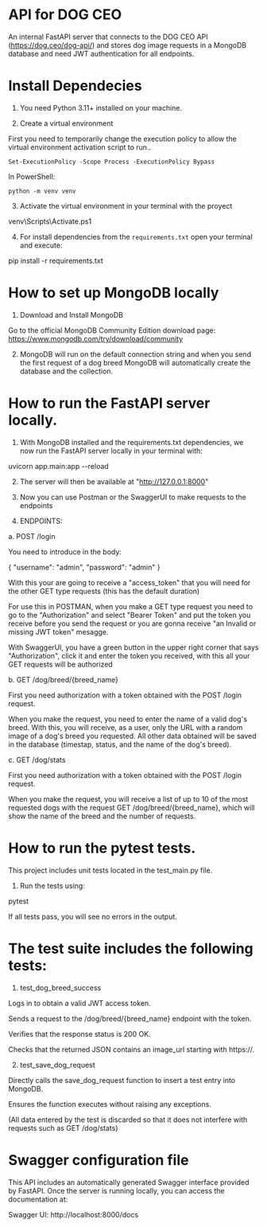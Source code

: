 # API for DOG CEO

An internal FastAPI server that connects to the DOG CEO API (https://dog.ceo/dog-api/) and stores dog image requests in a MongoDB database and need JWT authentication for all endpoints.

# Install Dependecies

1. You need Python 3.11+ installed on your machine.

2. Create a virtual environment

First you need to temporarily change the execution policy to allow the virtual environment activation script to run..
```
Set-ExecutionPolicy -Scope Process -ExecutionPolicy Bypass
```
In PowerShell:
```
python -m venv venv
```
3. Activate the virtual environment in your terminal with the proyect

venv\Scripts\Activate.ps1

4. For install dependencies from the `requirements.txt` open your terminal and execute:

pip install -r requirements.txt

# How to set up MongoDB locally

1. Download and Install MongoDB

Go to the official MongoDB Community Edition download page:
https://www.mongodb.com/try/download/community

2. MongoDB will run on the default connection string and when you send the first request of a dog breed MongoDB will automatically create the database and the collection.

# How to run the FastAPI server locally.

1. With MongoDB installed and the requirements.txt dependencies, we now run the FastAPI server locally in your terminal with:

uvicorn app.main:app --reload

2. The server will then be available at "http://127.0.0.1:8000"

3. Now you can use Postman or the SwaggerUI to make requests to the endpoints 

4. ENDPOINTS:

  a. POST /login 

You need to introduce in the body:

  {
  "username": "admin",
  "password": "admin"
  }

With this your are going to receive a "access_token" that you will need for the other GET type requests (this has the default duration)

For use this in POSTMAN, when you make a GET type request you need to go to the "Authorization" and select "Bearer Token" and put the token you receive before you send the request or you are gonna receive "an Invalid or missing JWT token" mesagge.

With SwaggerUI, you have a green button in the upper right corner that says "Authorization", click it and enter the token you received, with this all your GET requests will be authorized

  b. GET /dog/breed/{breed_name}

First you need authorization with a token obtained with the POST /login request.

When you make the request, you need to enter the name of a valid dog's breed. With this, you will receive, as a user, only the URL with a random image of a dog's breed you requested. All other data obtained will be saved in the database (timestap, status, and the name of the dog's breed).

  c. GET /dog/stats

First you need authorization with a token obtained with the POST /login request.

When you make the request, you will receive a list of up to 10 of the most requested dogs with the request GET /dog/breed/{breed_name}, which will show the name of the breed and the number of requests.

# How to run the pytest tests.

This project includes unit tests located in the test_main.py file.

1. Run the tests using:

pytest

If all tests pass, you will see no errors in the output.

# The test suite includes the following tests:

 1. test_dog_breed_success

Logs in to obtain a valid JWT access token.

Sends a request to the /dog/breed/{breed_name} endpoint with the token.

Verifies that the response status is 200 OK.

Checks that the returned JSON contains an image_url starting with https://.

 2. test_save_dog_request

Directly calls the save_dog_request function to insert a test entry into MongoDB.

Ensures the function executes without raising any exceptions.

(All data entered by the test is discarded so that it does not interfere with requests such as GET /dog/stats)

# Swagger configuration file

This API includes an automatically generated Swagger interface provided by FastAPI.
Once the server is running locally, you can access the documentation at:

Swagger UI: http://localhost:8000/docs
